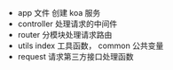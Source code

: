 - app 文件 创建 koa 服务
- controller 处理请求的中间件
- router 分模块处理请求路由
- utils index 工具函数， common 公共变量
- request 请求第三方接口处理函数

